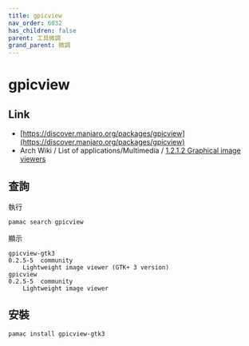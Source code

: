 ```yaml
---
title: gpicview
nav_order: 6032
has_children: false
parent: 工具微調
grand_parent: 微調
---
```



# gpicview

## Link

* [https://discover.manjaro.org/packages/gpicview](https://discover.manjaro.org/packages/gpicview)
* Arch Wiki / List of applications/Multimedia / [1.2.1.2 Graphical image viewers](https://wiki.archlinux.org/index.php/List_of_applications/Multimedia#Graphical_image_viewers)


## 查詢

執行

``` sh
pamac search gpicview
```

顯示

```
gpicview-gtk3                                                                                                                  0.2.5-5  community
    Lightweight image viewer (GTK+ 3 version)
gpicview                                                                                                                       0.2.5-5  community
    Lightweight image viewer
```

## 安裝


``` sh
pamac install gpicview-gtk3
```
